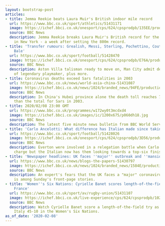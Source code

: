 ```yaml
---
layout: bootstrap-post
articles:
- title: Jemma Reekie beats Laura Muir's British indoor mile record
  url: https://www.bbc.co.uk/sport/athletics/51431171
  image: https://ichef.bbci.co.uk/onesport/cps/624/cpsprodpb/135EE/production/_110824397_gettyimages-1161973561.jpg
  source: BBC News
  description: Jemma Reekie breaks Laura Muir's British record for the indoor mile
    in New York - a week after setting the 800m record.
- title: 'Transfer rumours: Grealish, Messi, Sterling, Pochettino, Coutinho, De Bruyne,
    Bale'
  url: https://www.bbc.co.uk/sport/football/51428470
  image: https://ichef.bbci.co.uk/onesport/cps/624/cpsprodpb/E76A/production/_110824295_jackgrealish_getty.jpg
  source: BBC News
  description: Aston Villa talisman ready to move on, Man City admit defeat in pursuit
    of legendary playmaker, plus more.
- title: Coronavirus deaths exceed Sars fatalities in 2003
  url: https://www.bbc.co.uk/news/world-asia-china-51431087
  image: https://ichef.bbci.co.uk/news/1024/branded_news/94FE/production/_110824183_2c76a80f-e91c-4255-bdde-8f7a3c3eef41.jpg
  source: BBC News
  description: In China's Hubei province alone the death toll reaches 780, six more
    than the total for Sars in 2003.
- title: 2020/02/08 23:00 GMT
  url: https://www.bbc.co.uk/programmes/w172wy0t3mcdxd4
  image: https://ichef.bbci.co.uk/images/ic/1200x675/p060dh18.jpg
  source: BBC News
  description: The latest five minute news bulletin from BBC World Service.
- title: 'Carlo Ancelotti: What difference has Italian made since taking over at Everton?'
  url: https://www.bbc.co.uk/sport/football/51428026
  image: https://ichef.bbci.co.uk/onesport/cps/624/cpsprodpb/3D56/production/_110820751_carlo.jpg
  source: BBC News
  description: Everton were involved in a relegation battle when Carlo Ancelotti took
    charge but the Italian now has them looking towards a top-six finish.
- title: 'Newspaper headlines: UK faces ''major'' outbreak and ''mansion tax'' plans'
  url: https://www.bbc.co.uk/news/blogs-the-papers-51430797
  image: https://ichef.bbci.co.uk/news/1024/branded_news/1584E/production/_110824188_sundaytimes.jpg
  source: BBC News
  description: An expert's fears that the UK faces a "major" coronavirus outbreak
    is among Sunday's front-page stories.
- title: 'Women''s Six Nations: Cyrielle Banet scores length-of-the-field try for
    France'
  url: https://www.bbc.co.uk/sport/av/rugby-union/51431107
  image: https://ichef.bbci.co.uk/live-experience/cps/624/cpsprodpb/102C2/production/_110824266_p082rhpf.jpg
  source: BBC News
  description: Watch Cyrielle Banet score a length-of-the-field try as France hammer
    Italy 45-10 in the Women's Six Nations.
as_of_date: '2020-02-08'
---
```


